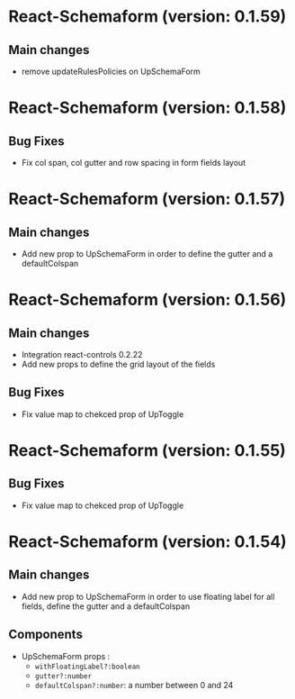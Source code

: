 
# React-Schemaform (version: 0.1.59)

## Main changes
- remove updateRulesPolicies on UpSchemaForm

# React-Schemaform (version: 0.1.58)

## Bug Fixes
- Fix col span, col gutter and row spacing in form fields layout

# React-Schemaform (version: 0.1.57)

## Main changes
- Add new prop to UpSchemaForm in order to  define the gutter and a defaultColspan

# React-Schemaform (version: 0.1.56)

## Main changes
- Integration react-controls 0.2.22
- Add new props to define the grid layout of the fields

## Bug Fixes
- Fix value map to  chekced prop of UpToggle

# React-Schemaform (version: 0.1.55)

## Bug Fixes
- Fix value map to  chekced prop of UpToggle

# React-Schemaform (version: 0.1.54)

## Main changes
- Add new prop to UpSchemaForm in order to use floating label for all fields, define the gutter and a defaultColspan

## Components

- UpSchemaForm props : 
    - `withFloatingLabel?:boolean`
    - `gutter?:number` 
    -  `defaultColspan?:number`: a number between 0 and 24
